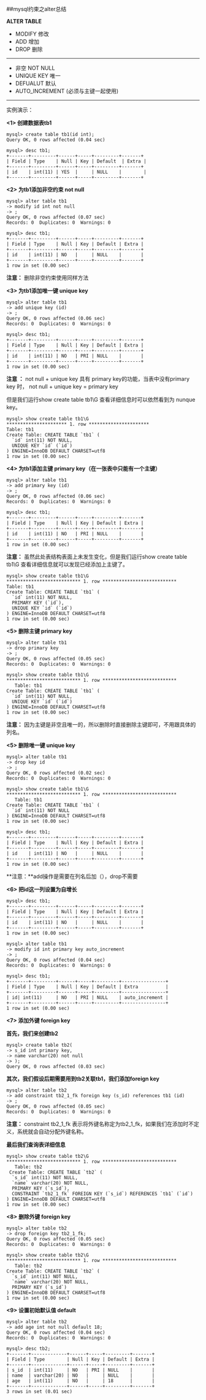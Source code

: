 ##mysql约束之alter总结

**ALTER TABLE** 

- MODIFY 修改
- ADD  增加
- DROP 删除

---

- 非空 NOT NULL
- UNIQUE KEY  唯一
- DEFUALUT 默认
- AUTO_INCREMENT  (必须与主键一起使用)

---
实例演示：

**<1> 创建数据表tb1**

    mysql> create table tb1(id int);
    Query OK, 0 rows affected (0.04 sec)
    
    mysql> desc tb1;
    +-------+---------+------+-----+---------+-------+
    | Field | Type    | Null | Key | Default  | Extra |
    +-------+---------+------+-----+---------+-------+
    | id    | int(11) | YES  |     | NULL    |        |
    +-------+---------+------+-----+---------+-------+

**<2> 为tb1添加非空约束 not null**

    mysql> alter table tb1
    -> modify id int not null
    -> ;
    Query OK, 0 rows affected (0.07 sec)
    Records: 0  Duplicates: 0  Warnings: 0
    
    mysql> desc tb1;
    +-------+---------+------+-----+---------+-------+
    | Field | Type    | Null | Key | Default | Extra |
    +-------+---------+------+-----+---------+-------+
    | id    | int(11) | NO   |     | NULL    |       |
    +-------+---------+------+-----+---------+-------+
    1 row in set (0.00 sec)

**注意：** 删除非空约束使用同样方法

**<3> 为tb1添加唯一键 unique key**

    mysql> alter table tb1
    -> add unique key (id)
    -> ;
    Query OK, 0 rows affected (0.06 sec)
    Records: 0  Duplicates: 0  Warnings: 0
    
    mysql> desc tb1;
    +-------+---------+------+-----+---------+-------+
    | Field | Type    | Null | Key | Default | Extra |
    +-------+---------+------+-----+---------+-------+
    | id    | int(11) | NO   | PRI | NULL    |       |
    +-------+---------+------+-----+---------+-------+
    1 row in set (0.00 sec)

**注意 ：** not null + unique key 具有 primary key的功能，当表中没有primary key 时， not null + unique key =  primary key

但是我们运行show create table tb1\G 查看详细信息时可以依然看到为 nunque key。

    mysql> show create table tb1\G
    ********************** 1. row **********************
    Table: tb1
    Create Table: CREATE TABLE `tb1` (
      `id` int(11) NOT NULL,
      UNIQUE KEY `id` (`id`)
    ) ENGINE=InnoDB DEFAULT CHARSET=utf8
    1 row in set (0.00 sec)

    
**<4> 为tb1添加主键 primary key（在一张表中只能有一个主键）**

    mysql> alter table tb1
    -> add primary key (id)
    -> ;
    Query OK, 0 rows affected (0.06 sec)
    Records: 0  Duplicates: 0  Warnings: 0
    
    mysql> desc tb1;
    +-------+---------+------+-----+---------+-------+
    | Field | Type    | Null | Key | Default | Extra |
    +-------+---------+------+-----+---------+-------+
    | id    | int(11) | NO   | PRI | NULL    |       |
    +-------+---------+------+-----+---------+-------+
    1 row in set (0.00 sec)

**注意：** 虽然此处表结构表面上未发生变化，但是我们运行show create table tb1\G 查看详细信息就可以发现已经添加上主键了。

    mysql> show create table tb1\G
    *************************** 1. row ***************************
    Table: tb1
    Create Table: CREATE TABLE `tb1` (
      `id` int(11) NOT NULL,
      PRIMARY KEY (`id`),
      UNIQUE KEY `id` (`id`)
    ) ENGINE=InnoDB DEFAULT CHARSET=utf8
    1 row in set (0.00 sec)

**<5> 删除主键 primary key**

    mysql> alter table tb1
    -> drop primary key
    -> ;
    Query OK, 0 rows affected (0.05 sec)
    Records: 0  Duplicates: 0  Warnings: 0
    
    mysql> show create table tb1\G
    *************************** 1. row ***************************
       Table: tb1
    Create Table: CREATE TABLE `tb1` (
      `id` int(11) NOT NULL,
      UNIQUE KEY `id` (`id`)
    ) ENGINE=InnoDB DEFAULT CHARSET=utf8
    1 row in set (0.00 sec)

**注意：** 因为主键是非空且唯一的，所以删除时直接删除主键即可，不用跟具体的列名。

**<5> 删除唯一键 unique key**

    mysql> alter table tb1
    -> drop key id
    -> ;
    Query OK, 0 rows affected (0.02 sec)
    Records: 0  Duplicates: 0  Warnings: 0
    
    mysql> show create table tb1\G
    *************************** 1. row ***************************
       Table: tb1
    Create Table: CREATE TABLE `tb1` (
      `id` int(11) NOT NULL
    ) ENGINE=InnoDB DEFAULT CHARSET=utf8
    1 row in set (0.00 sec)
    
    mysql> desc tb1;
    +-------+---------+------+-----+---------+-------+
    | Field | Type    | Null | Key | Default | Extra |
    +-------+---------+------+-----+---------+-------+
    | id    | int(11) | NO   |     | NULL    |       |
    +-------+---------+------+-----+---------+-------+
    1 row in set (0.00 sec)

**注意：**add操作是需要在列名后加（），drop不需要


**<6> 把id这一列设置为自增长**

    mysql> desc tb1;
    +-------+---------+------+-----+---------+-------+
    | Field | Type    | Null | Key | Default | Extra |
    +-------+---------+------+-----+---------+-------+
    | id    | int(11) | NO   |     | NULL    |       |
    +-------+---------+------+-----+---------+-------+
    1 row in set (0.00 sec)
    
    mysql> alter table tb1
    -> modify id int primary key auto_increment
    -> ;
    Query OK, 0 rows affected (0.04 sec)
    Records: 0  Duplicates: 0  Warnings: 0
    
    mysql> desc tb1;
    +-------+---------+------+-----+---------+----------------+
    | Field | Type    | Null | Key | Default | Extra          |
    +-------+---------+------+-----+---------+----------------+
    | id| int(11)     | NO   | PRI | NULL    | auto_increment |
    +-------+---------+------+-----+---------+----------------+
    1 row in set (0.00 sec)

**<7> 添加外键 foreign key**

**首先，我们来创建tb2**

    mysql> create table tb2(
    -> s_id int primary key,
    -> name varchar(20) not null
    -> );
    Query OK, 0 rows affected (0.03 sec)

**其次，我们假设后期需要用到tb2关联tb1，我们添加foreign key**

    mysql> alter table tb2
    -> add constraint tb2_1_fk foreign key (s_id) references tb1 (id)
    -> ;
    Query OK, 0 rows affected (0.05 sec)
    Records: 0  Duplicates: 0  Warnings: 0
**注意：** constraint tb2_1_fk 表示将外键名称定为tb2_1_fk，如果我们在添加时不定义，系统就会自动分配外键名称。

**最后我们查询表详细信息**

    mysql> show create table tb2\G
    *************************** 1. row ***************************
       Table: tb2
     Create Table: CREATE TABLE `tb2` (
      `s_id` int(11) NOT NULL,
      `name` varchar(20) NOT NULL,
      PRIMARY KEY (`s_id`),
      CONSTRAINT `tb2_1_fk` FOREIGN KEY (`s_id`) REFERENCES `tb1` (`id`)
    ) ENGINE=InnoDB DEFAULT CHARSET=utf8
    1 row in set (0.00 sec)

**<8> 删除外键 foreign key**

    mysql> alter table tb2
    -> drop foreign key tb2_1_fk;
    Query OK, 0 rows affected (0.05 sec)
    Records: 0  Duplicates: 0  Warnings: 0
    
    mysql> show create table tb2\G
    *************************** 1. row ***************************
       Table: tb2
    Create Table: CREATE TABLE `tb2` (
      `s_id` int(11) NOT NULL,
      `name` varchar(20) NOT NULL,
      PRIMARY KEY (`s_id`)
    ) ENGINE=InnoDB DEFAULT CHARSET=utf8
    1 row in set (0.00 sec)

**<9> 设置初始默认值 default**

    mysql> alter table tb2
    -> add age int not null default 18;
    Query OK, 0 rows affected (0.04 sec)
    Records: 0  Duplicates: 0  Warnings: 0
    
    mysql> desc tb2;
    +-------+-------------+------+-----+---------+-------+
    | Field | Type        | Null | Key | Default | Extra |
    +-------+-------------+------+-----+---------+-------+
    | s_id  | int(11)     | NO   | PRI | NULL    |       |
    | name  | varchar(20) | NO   |     | NULL    |       |
    | age   | int(11)     | NO   |     | 18      |       |
    +-------+-------------+------+-----+---------+-------+
    3 rows in set (0.01 sec)

